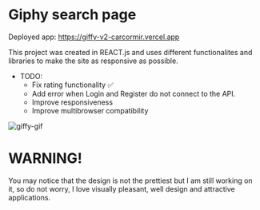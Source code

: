 # Giphy search page

Deployed app: https://giffy-v2-carcormir.vercel.app

This project was created in REACT.js and uses different functionalites and libraries to make the site as responsive as possible. 

- TODO:
  * Fix rating functionality ✅
  * Add error when Login and Register do not connect to the API.
  * Improve responsiveness
  * Improve multibrowser compatibility

![giffy-gif](https://user-images.githubusercontent.com/28289997/224168027-196316b0-290b-4035-abb8-ebdaa1f4ba2a.gif)



# WARNING!
You may notice that the design is not the prettiest but I am still working on it, so do not worry, I love visually pleasant, well design and attractive applications.

